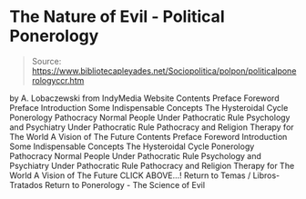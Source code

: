 # The Nature of Evil - Political Ponerology

> Source: https://www.bibliotecapleyades.net/Sociopolitica/polpon/politicalponerologyccr.htm

by A. Lobaczewski from IndyMedia Website
Contents Preface Foreword Preface Introduction Some Indispensable Concepts The Hysteroidal Cycle Ponerology Pathocracy Normal People Under Pathocratic Rule Psychology and Psychiatry Under Pathocratic Rule Pathocracy and Religion Therapy for The World A Vision of The Future
Contents
Preface
Foreword
Introduction
Some Indispensable Concepts
The Hysteroidal Cycle
Ponerology
Pathocracy
Normal People Under Pathocratic Rule
Psychology and Psychiatry Under Pathocratic Rule
Pathocracy and Religion
Therapy for The World
A Vision of The Future
CLICK ABOVE...!
Return to Temas / Libros-Tratados
Return to Ponerology - The Science of Evil
